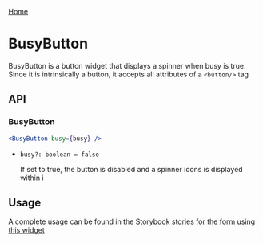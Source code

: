 [Home](../README.md)

# BusyButton

BusyButton is a button widget that displays a spinner when busy is true. Since it is intrinsically a
button, it accepts all attributes of a `<button/>` tag

## API

### BusyButton

```jsx
<BusyButton busy={busy} />
```

-   `busy?: boolean = false`

    If set to true, the button is disabled and a spinner icons is displayed within i

## Usage

A complete usage can be found in the [Storybook stories for the form using this widget](../src/misc/busy-button/index.stories.tsx)
